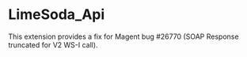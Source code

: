 LimeSoda_Api
============

This extension provides a fix for Magent bug #26770 (SOAP Response truncated for V2 WS-I call).